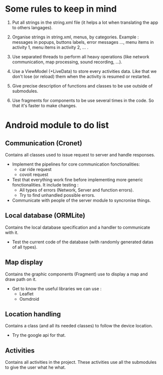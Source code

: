 
# Some rules to keep in mind
1. Put all strings in the string.xml file (it helps a lot when translating the app to others langages).

2. Organise strings in string.xml, menus, by categories. Example : messages in popups, buttons labels, error messages ..., menu items in activity 1, menu items in activity 2, ... .

3. Use separated threads to perform all heavy operations (like network communication, map processing, sound recording, ...).

4. Use a ViewModel (+LiveData) to store every activities data. Like that we don't lose (or reload) them when the activity is resumed or restarted.

5. Give precise description of functions and classes to be use outside of submodules.

6. Use fragments for components to be use several times in the code. So that it's faster to make changes.


# Android module to do list

## Communication (Cronet)
Contains all classes used to issue request to server and handle responses.

* Implement the pipelines for core communication fonctionalities:
  * car ride request 
  * covoit request
* Test that everything work fine before implementing more generic fonctionalities. It include testing :
  * All types of errors (Network, Server and function errors).
  * Try to find unhandled possible errors.
* Communicate with people of the server module to syncronise things.

## Local database (ORMLite)
Contains the local database specification and a handler to communicate with it.

* Test the current code of the database (with randomly generated datas of all types).

## Map display
Contains the graphic components (Fragment) use to display a map and draw path on it.
* Get to know the useful libraries we can use :
  * Leaflet
  * Osmdroid

## Location handling
Contains a class (and all its needed classes) to follow the device location.
* Try the google api for that.

## Activities
Contains all activities in the project. These activities use all the submodules to give the user what he what.